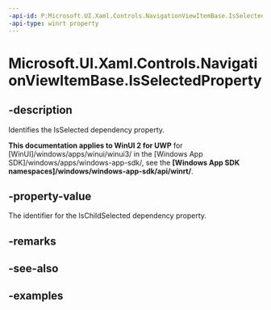 ```yaml
---
-api-id: P:Microsoft.UI.Xaml.Controls.NavigationViewItemBase.IsSelectedProperty
-api-type: winrt property
---
```


# Microsoft.UI.Xaml.Controls.NavigationViewItemBase.IsSelectedProperty

<!--
public static Windows.UI.Xaml.DependencyProperty IsSelectedProperty { get; }
-->


## -description
Identifies the IsSelected dependency property.

**This documentation applies to WinUI 2 for UWP** for [WinUI]/windows/apps/winui/winui3/ in the [Windows App SDK]/windows/apps/windows-app-sdk/, see the **[Windows App SDK namespaces]/windows/windows-app-sdk/api/winrt/**.

## -property-value
The identifier for the IsChildSelected dependency property.

## -remarks

## -see-also

## -examples


